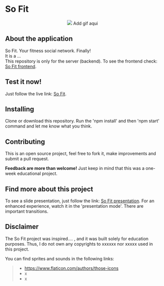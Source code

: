 # So Fit

<p align='center'> <img src="/"/> Add gif aqui </p>

## About the application

So Fit. Your fitness social network. Finally! <br/>
It is a ...<br/>
This repository is only for the server (backend). To see the frontend check: <a href="/">So Fit frontend</a>.

## Test it now!

Just follow the live link: <a href="https://github.com/rguima17/so-fit-client">So Fit</a>.

## Installing

Clone or download this repository. Run the 'npm install' and then 'npm start' command and let me know what you think.

## Contributing

This is an open source project, feel free to fork it, make improvements and submit a pull request.

**Feedback are more than welcome!** Just keep in mind that this was a one-week educational project.

## Find more about this project

To see a slide presentation, just follow the link: <a href="https://so-fit-app.netlify.app">So Fit presentation</a>.
For an enhanced experience, watch it in the 'presentation mode'. There are important transitions.

## Disclaimer

The So Fit project was inspired.... , and it was built solely for education purposes. Thus, I do not own any copyrights to xxxxxx nor xxxxx used in this project.

You can find sprites and sounds in the following links:

> - https://www.flaticon.com/authors/those-icons
> - x
> - x

